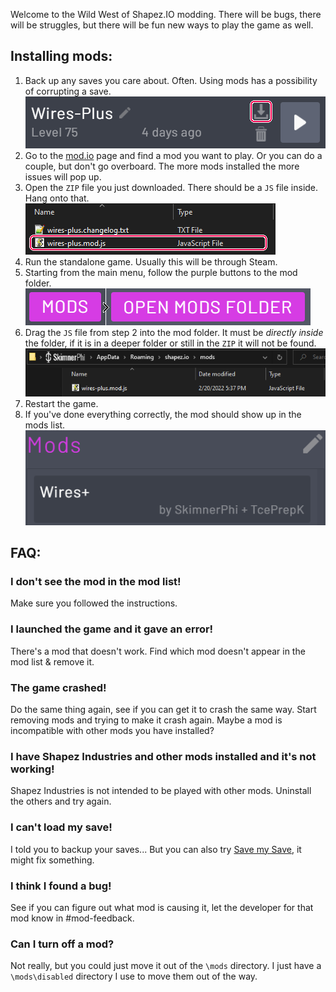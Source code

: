 Welcome to the Wild West of Shapez.IO modding. There will be bugs, there will be struggles, but there will be fun new ways to play the game as well.

## Installing mods:
1. Back up any saves you care about. Often. Using mods has a possibility of corrupting a save.
![Step 1: Back up saves](./backupSaves.png)
2. Go to the [mod.io](https://shapez.mod.io) page and find a mod you want to play. Or you can do a couple, but don't go overboard. The more mods installed the more issues will pop up.
3. Open the `ZIP` file you just downloaded. There should be a `JS` file inside. Hang onto that.
![Step 3: Open the downloaded .ZIP file](./openModZip.png)
4. Run the standalone game. Usually this will be through Steam.
5. Starting from the main menu, follow the purple buttons to the mod folder.
![Step 4: Open the mods folder](./openFolder.png)
6. Drag the `JS` file from step 2 into the mod folder. It must be *directly inside* the folder, if it is in a deeper folder or still in the `ZIP` it will not be found.
![Step 5: Copy the mod file](./copyModFile.png)
7. Restart the game.
8. If you've done everything correctly, the mod should show up in the mods list.
![Step 8: Mod list](./modList.png)

## FAQ:
### I don't see the mod in the mod list!
Make sure you followed the instructions.
### I launched the game and it gave an error!
There's a mod that doesn't work. Find which mod doesn't appear in the mod list & remove it.
### The game crashed!
Do the same thing again, see if you can get it to crash the same way. Start removing mods and trying to make it crash again. Maybe a mod is incompatible with other mods you have installed?
### I have Shapez Industries and other mods installed and it's not working!
Shapez Industries is not intended to be played with other mods. Uninstall the others and try again.
### I can't load my save!
I told you to backup your saves... But you can also try [Save my Save](https://shapez.mod.io/save-my-save), it might fix something.
### I think I found a bug!
See if you can figure out what mod is causing it, let the developer for that mod know in #mod-feedback.
### Can I turn off a mod?
Not really, but you could just move it out of the `\mods` directory. I just have a `\mods\disabled` directory I use to move them out of the way.
